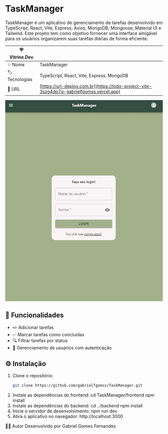 # TaskManager

TaskManager é um aplicativo de gerenciamento de tarefas desenvolvido em TypeScript, React, Vite, Express, Axios, MongoDB, Mongoose, Material UI e Tailwind. Este projeto tem como objetivo fornecer uma interface amigável para os usuários organizarem suas tarefas diárias de forma eficiente.

| :placard: Vitrine.Dev |     |
| -------------  | --- |
| :sparkles: Nome        | TaskManager
| :label: Tecnologias | TypeScript, React, Vite, Express, MongoDB
| :rocket: URL         | [https://url-deploy.com.br](https://todo-project-vite-3szg4dp7q-gabrielfgomss.vercel.app)

<!-- Inserir imagem com a #vitrinedev ao final do link -->
![](todo_app.jpeg)

## 🚀 Funcionalidades

- ✏️ Adicionar tarefas
- ✅ Marcar tarefas como concluídas
- 🔍 Filtrar tarefas por status
- 👥 Gerenciamento de usuários com autenticação

## ⚙️ Instalação

1. Clone o repositório:
   ```bash
   git clone https://github.com/gabrielfgomss/TaskManager.git
   ```
2. Instale as dependências do frontend:
   cd TaskManager/frontend
   npm install
3. Instale as dependências do backend:
   cd ../backend
   npm install
4. Inicie o servidor de desenvolvimento:
   npm run dev
5. Abra o aplicativo no navegador:
   http://localhost:3000

👨‍💻 Autor
Desenvolvido por Gabriel Gomes Fernandes
